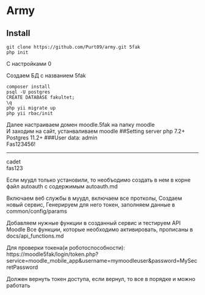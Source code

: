 # Army


## Install
```
git clone https://github.com/Purt09/army.git 5fak
php init 
```
C настройками 0

Создаем БД с названием 5fak
```
composer install
psql -U postgres
CREATE DATABASE fakultet;
\q
php yii migrate up
php yii rbac/init
```
Далее настраиваем домен moodle.5fak на папку moodle \
И заходим на сайт, устанваливаем moodle
##Setting server
php 7.2+\
Postgres 11.2+
###User data:
admin 
\
Fas123456!

----
cadet 
\
fas123

Если муудл только установили, то необъодимо создать в нем в корне файл autoauth с содержимым autoauth.md

Включаем веб службы в муудл, включаем все протколы, Создаем новый сервис, Генерируем для него токен, заполняем данные в common/config/params 

Добавляем нужные функции в созданный сервис и тестируем API Moodle Все функции, которые необходимо активировать, прописаны в docs/api_functions.md

Для проверки токена(и роботоспособности):
https://moodle5fak/login/token.php?service=moodle_mobile_app&username=mymoodleuser&password=MySecretPassword

Должен вернуть токен доступа, если вернул, то все в порядке и можно работать

